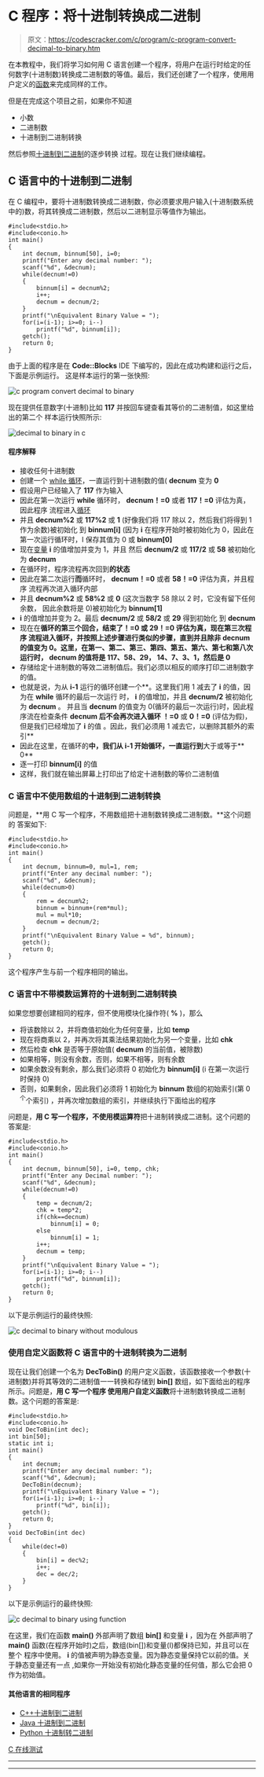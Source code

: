 # C 程序：将十进制转换成二进制

> 原文：<https://codescracker.com/c/program/c-program-convert-decimal-to-binary.htm>

在本教程中，我们将学习如何用 C 语言创建一个程序，将用户在运行时给定的任何数字(十进制数)转换成二进制数的等值。最后，我们还创建了一个程序，使用用户定义的[函数](/c/c-functions.htm)来完成同样的工作。

但是在完成这个项目之前，如果你不知道

*   小数
*   二进制数
*   十进制到二进制转换

然后参照[十进制到二进制](/computer-fundamental/decimal-to-binary.htm)的逐步转换 过程。现在让我们继续编程。

## C 语言中的十进制到二进制

在 C 编程中，要将十进制数转换成二进制数，你必须要求用户输入(十进制数系统中的)数，将其转换成二进制数，然后以二进制显示等值作为输出。

```
#include<stdio.h>
#include<conio.h>
int main()
{
    int decnum, binnum[50], i=0;
    printf("Enter any decimal number: ");
    scanf("%d", &decnum);
    while(decnum!=0)
    {
        binnum[i] = decnum%2;
        i++;
        decnum = decnum/2;
    }
    printf("\nEquivalent Binary Value = ");
    for(i=(i-1); i>=0; i--)
        printf("%d", binnum[i]);
    getch();
    return 0;
}
```

由于上面的程序是在 **Code::Blocks** IDE 下编写的，因此在成功构建和运行之后，下面是示例运行。 这是样本运行的第一张快照:

![c program convert decimal to binary](img/9e382b99e38d07c3557e350b458e0980.png)

现在提供任意数字(十进制)比如 **117** 并按回车键查看其等价的二进制值，如这里给出的第二个 样本运行快照所示:

![decimal to binary in c](img/1abe9c5adcae59258e5215ecc22c0680.png)

#### 程序解释

*   接收任何十进制数
*   创建一个 [while 循环](/c/c-while-loop.htm)，一直运行到十进制数的值( **decnum** 变为 **0**
*   假设用户已经输入了 **117** 作为输入
*   因此在第一次运行 **while** 循环时， **decnum！=0** 或者 **117！=0** 评估为真，因此程序 流程进入[循环](/c/c-loops.htm)
*   并且 **decnum%2** 或 **117%2** 或 **1** (好像我们将 117 除以 2，然后我们将得到 1 作为余数)被初始化 到 **binnum[i]** (因为 **i** 在程序开始时被初始化为 0，因此在第一次运行循环时，I 保存其值为 0 或 **binnum[0]**
*   现在[变量](/c/c-variables.htm) **i** 的值增加并变为 1，并且 然后 **decnum/2** 或 **117/2** 或 **58** 被初始化为 **decnum**
*   在循环时，程序流程再次回到**的状态**
*   因此在第二次运行**而**循环时， **decnum！=0** 或者 **58！=0** 评估为真，并且程序 流程再次进入循环内部
*   并且 **decnum%2** 或 **58%2** 或 **0** (这次当数字 58 除以 2 时，它没有留下任何余数， 因此余数将是 0)被初始化为 **binnum[1]**
*   **i** 的值增加并变为 2。最后 **decnum/2** 或 **58/2** 或 **29** 得到初始化 到 **decnum**
*   现在在**循环的第三个回合，**结束了！=0** 或 **29！=0** 评估为真，现在第三次程序 流程进入循环，并按照上述步骤进行类似的步骤，直到并且除非 **decnum** 的值变为 0。这里，在第一、第二、第三、第四、第五、第六、第七和第八次运行时， **decnum** 的值将是 117、58、29， 14、7、3、1，然后是 0**
*   存储给定十进制数的等效二进制值后。我们必须以相反的顺序打印二进制数字的值。
*   也就是说，为从 **i-1** 运行的循环创建一个**。这里我们用 1 减去了 **i** 的值，因为在 **while** 循环的最后一次运行 时， **i** 的值增加，并且 **decnum/2** 被初始化为 **decnum** 。 并且当 **decnum** 的值变为 0(循环的最后一次运行)时，因此程序流在检查条件 **decnum 后不会再次进入循环 ！=0** 或 **0！=0** (评估为假)，但是我们已经增加了 **i** 的值 。因此，我们必须用 1 减去它，以删除其额外的索引**
*   因此在这里，在循环的**中，我们从 **i-1** 开始循环，一直运行到**大于或等于** 0**
*   逐一打印 **binnum[i]** 的值
*   这样，我们就在输出屏幕上打印出了给定十进制数的等价二进制值

### C 语言中不使用数组的十进制到二进制转换

问题是，**用 C 写一个程序，不用数组把十进制数转换成二进制数。**这个问题的 答案如下:

```
#include<stdio.h>
#include<conio.h>
int main()
{
    int decnum, binnum=0, mul=1, rem;
    printf("Enter any decimal number: ");
    scanf("%d", &decnum);
    while(decnum>0)
    {
        rem = decnum%2;
        binnum = binnum+(rem*mul);
        mul = mul*10;
        decnum = decnum/2;
    }
    printf("\nEquivalent Binary Value = %d", binnum);
    getch();
    return 0;
}
```

这个程序产生与前一个程序相同的输出。

### C 语言中不带模数运算符的十进制到二进制转换

如果您想要创建相同的程序，但不使用模块化操作符( **%** )，那么

*   将该数除以 2，并将商值初始化为任何变量，比如 **temp**
*   现在将商乘以 2，并再次将其乘法结果初始化为另一个变量，比如 **chk**
*   然后检查 **chk** 是否等于原始值( **decnum** 的当前值，被除数)
*   如果相等，则没有余数，否则，如果不相等，则有余数
*   如果余数没有剩余，那么我们必须将 0 初始化为 **binnum[i]** (i 在第一次运行时保持 0)
*   否则，如果剩余，因此我们必须将 1 初始化为 **binnum** 数组的初始索引(第 0 <sup>个</sup>个索引) ，并再次增加数组的索引，并继续执行下面给出的程序

问题是，**用 C 写一个程序，不使用模运算符**把十进制转换成二进制。这个问题的答案是:

```
#include<stdio.h>
#include<conio.h>
int main()
{
    int decnum, binnum[50], i=0, temp, chk;
    printf("Enter any Decimal number: ");
    scanf("%d", &decnum);
    while(decnum!=0)
    {
        temp = decnum/2;
        chk = temp*2;
        if(chk==decnum)
            binnum[i] = 0;
        else
            binnum[i] = 1;
        i++;
        decnum = temp;
    }
    printf("\nEquivalent Binary Value = ");
    for(i=(i-1); i>=0; i--)
        printf("%d", binnum[i]);
    getch();
    return 0;
}
```

以下是示例运行的最终快照:

![c decimal to binary without modulous](img/f9020af623245a8b03722e9aae563206.png)

### 使用自定义函数将 C 语言中的十进制转换为二进制

现在让我们创建一个名为 **DecToBin()** 的用户定义函数，该函数接收一个参数(十进制数)并将其等效的二进制值一一转换和存储到 **bin[]** 数组，如下面给出的程序所示。问题是，**用 C 写一个程序 使用用户自定义函数**将十进制数转换成二进制数。这个问题的答案是:

```
#include<stdio.h>
#include<conio.h>
void DecToBin(int dec);
int bin[50];
static int i;
int main()
{
    int decnum;
    printf("Enter any decimal number: ");
    scanf("%d", &decnum);
    DecToBin(decnum);
    printf("\nEquivalent Binary Value = ");
    for(i=(i-1); i>=0; i--)
        printf("%d", bin[i]);
    getch();
    return 0;
}
void DecToBin(int dec)
{
    while(dec!=0)
    {
        bin[i] = dec%2;
        i++;
        dec = dec/2;
    }
}
```

以下是示例运行的最终快照:

![c decimal to binary using function](img/042be86631a5eb01b2bb1a1aed3ba570.png)

在这里，我们在函数 **main()** 外部声明了数组 **bin[]** 和变量 **i** ，因为在 外部声明了 **main()** 函数(在程序开始时)之后，数组(bin[])和变量(I)都保持已知，并且可以在整个 程序中使用。 **i** 的值被声明为静态变量。因为静态变量保持它以前的值。关于静态变量还有一点 ,如果你一开始没有初始化静态变量的任何值，那么它会把 0 作为初始值。

#### 其他语言的相同程序

*   [C++十进制到二进制](/cpp/program/cpp-program-convert-decimal-to-binary.htm)
*   [Java 十进制到二进制](/java/program/java-program-convert-decimal-to-binary.htm)
*   [Python 十进制转二进制](/python/program/python-program-convert-decimal-to-binary.htm)

[C 在线测试](/exam/showtest.php?subid=2)

* * *

* * *